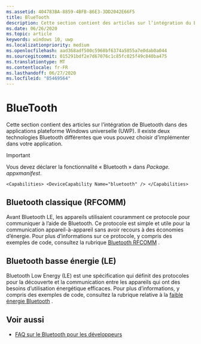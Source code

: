 ```yaml
---
ms.assetid: 404783BA-8859-4BFB-86E3-3DD2042E66F5
title: BlueTooth
description: Cette section contient des articles sur l’intégration du Bluetooth aux applications de la plateforme Windows universelle (UWP), notamment sur l’utilisation des API RFCOMM, GATT et des publications Bluetooth Low Energy (LE).
ms.date: 06/26/2020
ms.topic: article
keywords: windows 10, uwp
ms.localizationpriority: medium
ms.openlocfilehash: aad368adf500c5968bf6374a5855a7e0dab0a044
ms.sourcegitcommit: 015291bdf2e7d67076c1c85fc025f49c840ba475
ms.translationtype: MT
ms.contentlocale: fr-FR
ms.lasthandoff: 06/27/2020
ms.locfileid: "85469564"
---
```

# <a name="bluetooth"></a>BlueTooth
Cette section contient des articles sur l’intégration de Bluetooth dans des applications plateforme Windows universelle (UWP). Il existe deux technologies Bluetooth différentes que vous pouvez choisir d’implémenter dans votre application.

> [!Important]
> Vous devez déclarer la fonctionnalité « Bluetooth » dans *Package. appxmanifest*.
>
> `<Capabilities> <DeviceCapability Name="bluetooth" /> </Capabilities>`

## <a name="classic-bluetooth-rfcomm"></a>Bluetooth classique (RFCOMM)
Avant Bluetooth LE, les appareils utilisaient couramment ce protocole pour communiquer à l’aide de Bluetooth. Ce protocole est simple et utile pour la communication appareil-à-appareil sans avoir recours à des économies d’énergie. Pour plus d’informations sur ce protocole, y compris des exemples de code, consultez la rubrique [Bluetooth RFCOMM](send-or-receive-files-with-rfcomm.md) .

## <a name="bluetooth-low-energy-le"></a>Bluetooth basse énergie (LE)
Bluetooth Low Energy (LE) est une spécification qui définit des protocoles pour la découverte et la communication entre les appareils qui ont des besoins d’utilisation énergétique efficaces. Pour plus d’informations, y compris des exemples de code, consultez la rubrique relative à la [faible énergie Bluetooth](bluetooth-low-energy-overview.md) .

## <a name="see-also"></a>Voir aussi
- [FAQ sur le Bluetooth pour les développeurs](bluetooth-dev-faq.md)